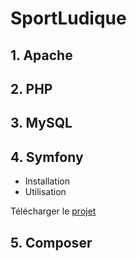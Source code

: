 # SportLudique
## 1. Apache
## 2. PHP
## 3. MySQL
## 4. Symfony
* Installation
* Utilisation

Télécharger le [projet](https://github.com/4rn4ud/SportLudique.git "Lien vers le GitHub du projet")
## 5. Composer
